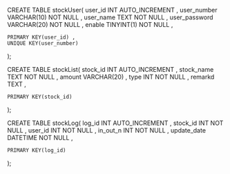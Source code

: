 CREATE TABLE stockUser(
    user_id INT AUTO_INCREMENT ,
    user_number VARCHAR(10) NOT NULL ,
    user_name TEXT NOT NULL ,
    user_password VARCHAR(20) NOT NULL ,
    enable TINYINT(1) NOT NULL ,

    PRIMARY KEY(user_id) ,
    UNIQUE KEY(user_number)
);

CREATE TABLE stockList(
    stock_id INT AUTO_INCREMENT ,
    stock_name TEXT NOT NULL ,
    amount VARCHAR(20) ,
    type INT NOT NULL ,
    remarkd TEXT ,

    PRIMARY KEY(stock_id)
);

CREATE TABLE stockLog(
    log_id INT AUTO_INCREMENT ,
    stock_id INT NOT NULL ,
    user_id INT NOT NULL ,
    in_out_n INT NOT NULL ,
    update_date DATETIME NOT NULL ,

    PRIMARY KEY(log_id)
);